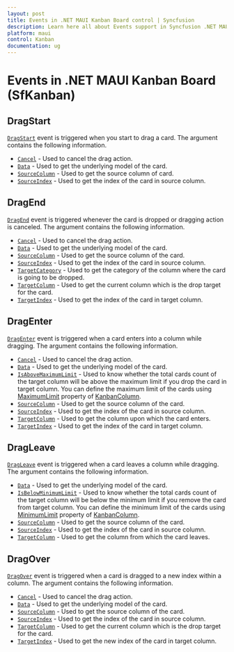 ```yaml
---
layout: post
title: Events in .NET MAUI Kanban Board control | Syncfusion
description: Learn here all about Events support in Syncfusion .NET MAUI Kanban Board (SfKanban) control, its elements and more.
platform: maui
control: Kanban
documentation: ug
---
```


# Events in .NET MAUI Kanban Board (SfKanban)

## DragStart

[`DragStart`]() event is triggered when you start to drag a card. The argument contains the following information.

* [`Cancel`]() - Used to cancel the drag action.
* [`Data`]() - Used to get the underlying model of the card.
* [`SourceColumn`]() - Used to get the source column of card.
* [`SourceIndex`]() - Used to get the index of the card in source column.   

## DragEnd  

[`DragEnd`]() event is triggered whenever the card is dropped or dragging action is canceled. The argument contains the following information.

* [`Cancel`]() - Used to cancel the drag action.
* [`Data`]() - Used to get the underlying model of the card.
* [`SourceColumn`]() - Used to get the source column of the card.
* [`SourceIndex`]() - Used to get the index of the card in source column.
* [`TargetCategory`]() - Used to get the category of the column where the card is going to be dropped.
* [`TargetColumn`]() - Used to get the current column which is the drop target for the card.
* [`TargetIndex`]() - Used to get the index of the card in target column.

## DragEnter 

[`DragEnter`]() event is triggered when a card enters into a column while dragging. The argument contains the following information.

* [`Cancel`]() - Used to cancel the drag action.
* [`Data`]() - Used to get the underlying model of the card.
* [`IsAboveMaximumLimit`]() - Used to know whether the total cards count of the target column will be above the maximum limit if you drop the card in target column. You can define the maximum limit of the cards using [MaximumLimit]() property of [KanbanColumn](). 
* [`SourceColumn`]() - Used to get the source column of the card.
* [`SourceIndex`]() - Used to get the index of the card in source column.
* [`TargetColumn`]() - Used to get the column upon which the card enters.
* [`TargetIndex`]() - Used to get the index of the card in target column.

## DragLeave 

[`DragLeave`]() event is triggered when a card leaves a column while dragging. The argument contains the following information.

* [`Data`]() - Used to get the underlying model of the card.
* [`IsBelowMinimumLimit`]() - Used to know whether the total cards count of the target column will be below the minimum limit if you remove the card from target column. You can define the minimum limit of the cards using [MinimumLimit]() property of [KanbanColumn]().
* [`SourceColumn`]() - Used to get the source column of the card.
* [`SourceIndex`]() - Used to get the index of the card in source column.
* [`TargetColumn`]() - Used to get the column from which the card leaves.

## DragOver

[`DragOver`]() event is triggered when a card is dragged to a new index within a column. The argument contains the following information.

* [`Cancel`]() - Used to cancel the drag action.
* [`Data`]() - Used to get the underlying model of the card.
* [`SourceColumn`]() - Used to get the source column of the card.
* [`SourceIndex`]() - Used to get the index of the card in source column.
* [`TargetColumn`]() - Used to get the current column which is the drop target for the card.
* [`TargetIndex`]() - Used to get the new index of the card in target column.